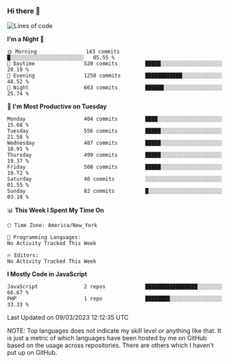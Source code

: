 ### Hi there 👋

<!--
**LynxJinxxy/LynxJinxxy** is a ✨ _special_ ✨ repository because its `README.md` (this file) appears on your GitHub profile.

Here are some ideas to get you started:

- 🔭 I’m currently working on ...
- 🌱 I’m currently learning ...
- 👯 I’m looking to collaborate on ...
- 🤔 I’m looking for help with ...
- 💬 Ask me about ...
- 📫 How to reach me: ...
- 😄 Pronouns: ...
- ⚡ Fun fact: ...
-->

<!--START_SECTION:waka-->
![Lines of code](https://img.shields.io/badge/From%20Hello%20World%20I%27ve%20Written-22.2%20thousand%20lines%20of%20code-blue)

**I'm a Night 🦉** 

```text
🌞 Morning                143 commits         █░░░░░░░░░░░░░░░░░░░░░░░░   05.55 % 
🌆 Daytime                520 commits         █████░░░░░░░░░░░░░░░░░░░░   20.19 % 
🌃 Evening                1250 commits        ████████████░░░░░░░░░░░░░   48.52 % 
🌙 Night                  663 commits         ██████░░░░░░░░░░░░░░░░░░░   25.74 % 
```
📅 **I'm Most Productive on Tuesday** 

```text
Monday                   404 commits         ████░░░░░░░░░░░░░░░░░░░░░   15.68 % 
Tuesday                  556 commits         █████░░░░░░░░░░░░░░░░░░░░   21.58 % 
Wednesday                487 commits         █████░░░░░░░░░░░░░░░░░░░░   18.91 % 
Thursday                 499 commits         █████░░░░░░░░░░░░░░░░░░░░   19.37 % 
Friday                   508 commits         █████░░░░░░░░░░░░░░░░░░░░   19.72 % 
Saturday                 40 commits          ░░░░░░░░░░░░░░░░░░░░░░░░░   01.55 % 
Sunday                   82 commits          █░░░░░░░░░░░░░░░░░░░░░░░░   03.18 % 
```


📊 **This Week I Spent My Time On** 

```text
🕑︎ Time Zone: America/New_York

💬 Programming Languages: 
No Activity Tracked This Week

🔥 Editors: 
No Activity Tracked This Week
```

**I Mostly Code in JavaScript** 

```text
JavaScript               2 repos             █████████████████░░░░░░░░   66.67 % 
PHP                      1 repo              ████████░░░░░░░░░░░░░░░░░   33.33 % 
```




 Last Updated on 09/03/2023 12:12:35 UTC
<!--END_SECTION:waka-->
NOTE: Top languages does not indicate my skill level or anything like that. It is just a metric of which languages have been hosted by me on GitHub based on the usage across repositories. There are others which I haven't put up on GitHub.
